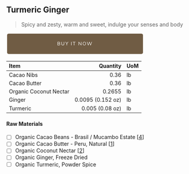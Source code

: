 ## Turmeric Ginger
> Spicy and zesty, warm and sweet, indulge your senses and body

[![Buy Now](/assets/images/buy-now.png "Buy Now")](https://shop.osocra.com/collections/bars/products/21110111)

| Item | Quantity | UoM  |
| :---     | ---:    | :--- |
| Cacao Nibs  | 0.36    | lb    |
| Cacao Butter   | 0.36    | lb    |
| Organic Coconut Nectar    | 0.2655     | lb      |
| Ginger    | 0.0095 (0.152 oz)    | lb      |
| Turmeric     | 0.005 (0.08 oz)    | lb      |

#### Raw Materials
- [ ] Organic Cacao Beans -  Brasil / Mucambo Estate [[4](/vendors)]
- [ ] Organic Cacao Butter - Peru, Natural [[1](/vendors)]
- [ ] Organic Coconut Nectar [[2](/vendors)]
- [ ] Organic Ginger, Freeze Dried
- [ ] Organic Turmeric, Powder Spice
